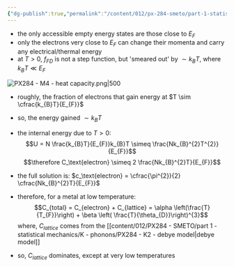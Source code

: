 ```yaml
---
{"dg-publish":true,"permalink":"/content/012/px-284-smeto/part-1-statistical-mechanics/m-fermions/px-284-m4-heat-capacity/","noteIcon":"1","created":"2025-02-03T12:28:06.408+00:00","updated":"2025-02-03T19:46:17.643+00:00"}
---
```


- the only accessible empty energy states are those close to $E_F$
- only the electrons very close to $E_F$ can change their momenta and carry any electrical/thermal energy
- at $T>0$, $f_{FD}$ is not a step function, but 'smeared out' by $\sim k_{B}T$, where $k_{B}T \ll E_F$

![PX284 - M4 - heat capacity.png|500](/img/user/pics/PX284%20-%20M4%20-%20heat%20capacity.png)

- roughly, the fraction of electrons that gain energy at $T \sim \cfrac{k_{B}T}{E_{F}}$
- so, the energy gained $\sim k_{B}T$
- the internal energy due to $T>0:$
$$U = N \frac{k_{B}T}{E_{F}}k_{B}T \simeq \frac{Nk_{B}^{2}T^{2}}{E_{F}}$$
$$\therefore C_\text{electron} \simeq 2 \frac{Nk_{B}^{2}T}{E_{F}}$$
- the full solution is: $c_\text{electron} =  \cfrac{\pi^{2}}{2} \cfrac{Nk_{B}^{2}T}{E_{F}}$

- therefore, for a metal at low temperature:
$$C_{total} = C_{electron} + C_{lattice} = \alpha \left(\frac{T}{T_{F}}\right) + \beta \left( \frac{T}{\theta_{D}}\right)^{3}$$
	where, ${} C_{lattice}$ comes from the [[content/012/PX284 - SMETO/part 1 - statistical mechanics/K - phonons/PX284 - K2 - debye model\|debye model]]

- so, $C_{lattice}$ dominates, except at very low temperatures